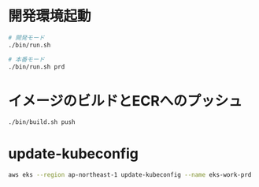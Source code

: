 # 開発環境起動

```bash
# 開発モード
./bin/run.sh

# 本番モード
./bin/run.sh prd
```

# イメージのビルドとECRへのプッシュ

```bash
./bin/build.sh push
```

# update-kubeconfig

```bash
aws eks --region ap-northeast-1 update-kubeconfig --name eks-work-prd
```